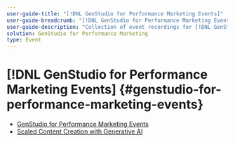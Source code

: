```yaml
---
user-guide-title: "[!DNL GenStudio for Performance Marketing Events]"
user-guide-breadcrumb: "[!DNL GenStudio for Performance Marketing Events]"
user-guide-description: "Collection of event recordings for [!DNL GenStudio for Performance Marketing Events]"
solution: GenStudio for Performance Marketing
type: Event
---
```


# [!DNL GenStudio for Performance Marketing Events] {#genstudio-for-performance-marketing-events}

+ [GenStudio for Performance Marketing Events](overview.md)
+ [Scaled Content Creation with Generative AI](./adobe-marketing-gen-ai.md)